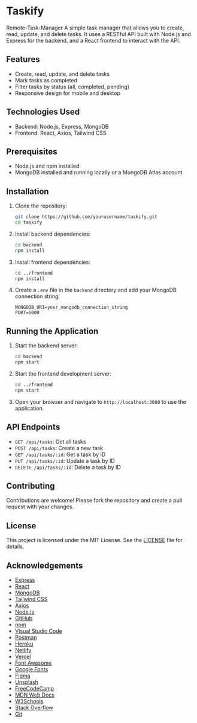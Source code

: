 # Taskify
Remote-Task-Manager
A simple task manager that allows you to create, read, update, and delete tasks. It uses a RESTful API built with Node.js and Express for the backend, and a React frontend to interact with the API.
## Features
- Create, read, update, and delete tasks
- Mark tasks as completed
- Filter tasks by status (all, completed, pending)
- Responsive design for mobile and desktop
## Technologies Used
- Backend: Node.js, Express, MongoDB
- Frontend: React, Axios, Tailwind CSS
## Prerequisites
- Node.js and npm installed
- MongoDB installed and running locally or a MongoDB Atlas account
## Installation
1. Clone the repository:
    ```bash
    git clone https://github.com/yourusername/taskify.git
    cd taskify
    ``` 
2. Install backend dependencies:
    ```bash
    cd backend
    npm install
    ```
3. Install frontend dependencies:
    ```bash
    cd ../frontend
    npm install
    ```
4. Create a `.env` file in the `backend` directory and add your MongoDB connection string:
    ```
    MONGODB_URI=your_mongodb_connection_string
    PORT=5000
    ```
## Running the Application
1. Start the backend server:

    ```bash
    cd backend
    npm start
    ```
2. Start the frontend development server:
    ```bash
    cd ../frontend
    npm start
    ```
3. Open your browser and navigate to `http://localhost:3000` to use the
application.
## API Endpoints
- `GET /api/tasks`: Get all tasks
- `POST /api/tasks`: Create a new task
- `GET /api/tasks/:id`: Get a task by ID
- `PUT /api/tasks/:id`: Update a task by ID
- `DELETE /api/tasks/:id`: Delete a task by ID
## Contributing
Contributions are welcome! Please fork the repository and create a pull request with your changes.
## License
This project is licensed under the MIT License. See the [LICENSE](LICENSE) file for details.
## Acknowledgements
- [Express](https://expressjs.com/)
- [React](https://reactjs.org/)
- [MongoDB](https://www.mongodb.com/)   
- [Tailwind CSS](https://tailwindcss.com/)  
- [Axios](https://axios-http.com/)
- [Node.js](https://nodejs.org/)
- [GitHub](https://github.com/) 
- [npm](https://www.npmjs.com/) 
- [Visual Studio Code](https://code.visualstudio.com/)
- [Postman](https://www.postman.com/)
- [Heroku](https://www.heroku.com/)
- [Netlify](https://www.netlify.com/)
- [Vercel](https://vercel.com/)
- [Font Awesome](https://fontawesome.com/)
- [Google Fonts](https://fonts.google.com/)
- [Figma](https://www.figma.com/)
- [Unsplash](https://unsplash.com/)
- [FreeCodeCamp](https://www.freecodecamp.org/)
- [MDN Web Docs](https://developer.mozilla.org/)
- [W3Schools](https://www.w3schools.com/)
- [Stack Overflow](https://stackoverflow.com/)
- [Git](https://git-scm.com/)

